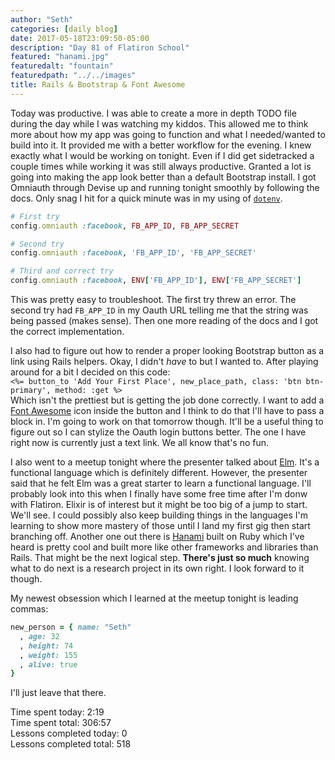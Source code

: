 ```yaml
---
author: "Seth"
categories: [daily blog]
date: 2017-05-18T23:09:50-05:00
description: "Day 81 of Flatiron School"
featured: "hanami.jpg"
featuredalt: "fountain"
featuredpath: "../../images"
title: Rails & Bootstrap & Font Awesome
---
```


Today was productive. I was able to create a more in depth TODO file during the day while I was watching my kiddos. This allowed me to think more about how my app was going to function and what I needed/wanted to build into it. It provided me with a better workflow for the evening. I knew exactly what I would be working on tonight. Even if I did get sidetracked a couple times while working it was still always productive. Granted a lot is going into making the app look better than a default Bootstrap install. I got Omniauth through Devise up and running tonight smoothly by following the docs. Only snag I hit for a quick minute was in my using of [`dotenv`][1].
 
```ruby
# First try
config.omniauth :facebook, FB_APP_ID, FB_APP_SECRET

# Second try
config.omniauth :facebook, 'FB_APP_ID', 'FB_APP_SECRET'

# Third and correct try
config.omniauth :facebook, ENV['FB_APP_ID'], ENV['FB_APP_SECRET']
```

This was pretty easy to troubleshoot. The first try threw an error. The second try had `FB_APP_ID` in my Oauth URL telling me that the string was being passed (makes sense). Then one more reading of the docs and I got the correct implementation.

I also had to figure out how to render a proper looking Bootstrap button as a link using Rails helpers. Okay, I didn't _have_ to but I wanted to. After playing around for a bit I decided on this code:  
`<%= button_to 'Add Your First Place', new_place_path, class: 'btn btn-primary', method: :get %>`  
Which isn't the prettiest but is getting the job done correctly. I want to add a [Font Awesome][2] icon inside the button and I think to do that I'll have to pass a block in. I'm going to work on that tomorrow though. It'll be a useful thing to figure out so I can stylize the Oauth login buttons better. The one I have right now is currently just a text link. We all know that's no fun.

I also went to a meetup tonight where the presenter talked about [Elm][3]. It's a functional language which is definitely different. However, the presenter said that he felt Elm was a great starter to learn a functional language. I'll probably look into this when I finally have some free time after I'm donw with Flatiron. Elixir is of interest but it might be too big of a jump to start. We'll see. I could possibly also keep building things in the languages I'm learning to show more mastery of those until I land my first gig then start branching off. Another one out there is [Hanami][4] built on Ruby which I've heard is pretty cool and built more like other frameworks and libraries than Rails. That might be the next logical step. **There's just so much** knowing what to do next is a research project in its own right. I look forward to it though.

My newest obsession which I learned at the meetup tonight is leading commas:

```ruby
new_person = { name: "Seth"
  , age: 32
  , height: 74
  , weight: 155
  , alive: true
}
```

I'll just leave that there.

Time spent today: 2:19  
Time spent total: 306:57  
Lessons completed today: 0  
Lessons completed total: 518

  [1]:https://github.com/bkeepers/dotenv
  [2]:http://fontawesome.io
  [3]:http://elm-lang.org
  [4]:http://hanamirb.org

